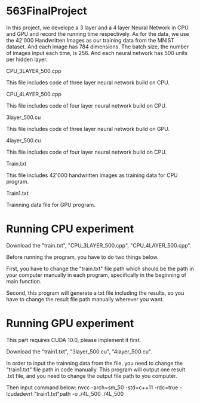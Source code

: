# 563FinalProject
In this project, we develope a 3 layer and a 4 layer Neural Network in CPU and GPU and record the running time respectively. 
As for the data, we use the 42'000 Handwritten Images as our training data from the MNIST dataset. And each image has 784 dimensions. The batch size, the number of images input each time, is 256.
And each neural network has 500 units per hidden layer.

CPU_3LAYER_500.cpp

This file includes code of three layer neural network build on CPU.

CPU_4LAYER_500.cpp

This file includes code of four layer neural network build on CPU.

3layer_500.cu

This file includes code of three layer neural network build on GPU.

4layer_500.cu

This file includes code of four layer neural network build on CPU.

Train.txt

This file includes 42'000 handwritten images as training data for CPU program.

Train1.txt

Trainning data file for GPU program.

# Running CPU experiment
Download the "train.txt", "CPU_3LAYER_500.cpp", "CPU_4LAYER_500.cpp".

Before running the program, you have to do two things below.

First, you have to change the "train.txt" file path which should be the path in your computer manually in each program, specifically in the beginning of main function. 

Second, this program will generate a txt file including the results, so you have to change the result file path manually wherever you want.

# Running GPU experiment
This part requires CUDA 10.0, please implement it first.

Download the "train1.txt", "3layer_500.cu", "4layer_500.cu".

In order to input the trainning data from the file, you need to change the "train1.txt" file path in code manually. This program will output one result .txt file, and you need to change the output file path to you computer.

Then input command below:
nvcc -arch=sm_50 -std=c++11 -rdc=true -lcudadevrt "train1.txt"path -o ./4L_500
./4L_500
